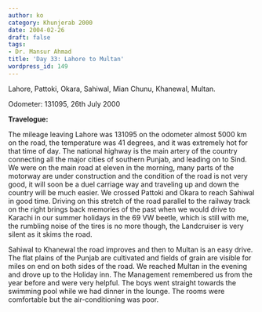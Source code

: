 ```yaml
---
author: ko
category: Khunjerab 2000
date: 2004-02-26
draft: false
tags:
- Dr. Mansur Ahmad
title: 'Day 33: Lahore to Multan'
wordpress_id: 149
---
```


Lahore, Pattoki, Okara, Sahiwal, Mian Chunu, Khanewal, Multan.

Odometer: 131095, 26th July 2000

**Travelogue:**

The mileage leaving Lahore was 131095 on the odometer almost 5000 km on the road, the temperature was 41 degrees, and it was extremely hot for that time of day. The national highway is the main artery of the country connecting all the major cities of southern Punjab, and leading on to Sind. We were on the main road at eleven in the morning, many parts of the motorway are under construction and the condition of the road is not very good, it will soon be a duel carriage way and traveling up and down the country will be much easier. We crossed Pattoki and Okara to reach Sahiwal in good time. Driving on this stretch of the road parallel to the railway track on the right brings back memories of the past when we would drive to Karachi in our summer holidays in the 69 VW beetle, which is still with me, the rumbling noise of the tires is no more though, the Landcruiser is very silent as it skims the road.

Sahiwal to Khanewal the road improves and then to Multan is an easy drive. The flat plains of the Punjab are cultivated and fields of grain are visible for miles on end on both sides of the road. We reached Multan in the evening and drove up to the Holiday inn. The Management remembered us from the year before and were very helpful. The boys went straight towards the swimming pool while we had dinner in the lounge. The rooms were comfortable but the air-conditioning was poor.